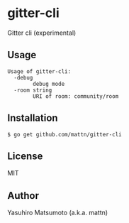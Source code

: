 # gitter-cli

Gitter cli (experimental)

## Usage

```
Usage of gitter-cli:
  -debug
    	debug mode
  -room string
    	URI of room: community/room
```

## Installation

```
$ go get github.com/mattn/gitter-cli
```

## License

MIT

## Author

Yasuhiro Matsumoto (a.k.a. mattn)
